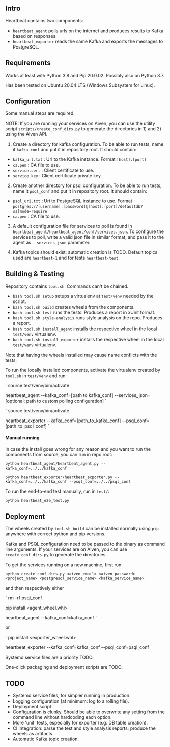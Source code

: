 ## Intro

Heartbeat contains two components:

- `heartbeat_agent` polls urls on the internet and produces results to Kafka based on responses.
- `heartbeat_exporter` reads the same Kafka and exports the messages to PostgreSQL.

## Requirements

Works at least with Python 3.8 and Pip 20.0.02. Possibly also on Python 3.7.


Has been tested on Ubuntu 20.04 LTS (Windows Subsystem for Linux).


## Configuration

Some manual steps are required.


NOTE: If you are running your services on Aiven, you can use the utility script `scripts/create_conf_dirs.py` to generate the directories in 1) and 2) using the Aiven API.


1. Create a directory for kafka configuration. To be able to run tests, name it `kafka_conf` and put it in repository root. It should contain:
- `kafka_url.txt` : Url to the Kafka instance. Format `[host]:[port]`
- `ca.pem` : CA file to use.
- `service.cert` : Client certificate to use.
- `service.key` : Client certificate private key.


2. Create another directory for psql configuration. To be able to run tests, name it `psql_conf` and put it in repository root. It should contain:
- `psql_uri.txt` : Uri to PostgreSQL instance to use. Format `postgres://[username]:[password]@[host]:[port]/defaultdb?sslmode=require`
- `ca.pem` : CA file to use.


3. A default configuration file for services to poll is found in `heartbeat_agent/heartbeat_agent/conf/services.json`.
To configure the services to poll, write a valid json file in similar format, and pass it to the agent as `--services_json` parameter.


4. Kafka topics should exist; automatic creation is TODO. Default topics used are `heartbeat-1` and for tests `heartbeat-test`.


## Building & Testing

Repository contains `tool.sh`. Commands can't be chained.

- `bash tool.sh setup` setups a virtualenv at `test/venv` needed by the script.
- `bash tool.sh build` creates wheels from the components.
- `bash tool.sh test` runs the tests. Produces a report in xUnit format.
- `bash tool.sh style-analysis` runs style analysis on the repo. Produces a report.
- `bash tool.sh install_agent`  installs the respective wheel in the local `test/venv` virtualenv.
- `bash tool.sh install_exporter` installs the respective wheel in the local `test/venv` virtualenv.


Note that having the wheels installed may cause name conflicts with the tests.


To run the locally installed components, activate the virtualenv created by `tool.sh` in `test/venv` and run:

`
source test/venv/bin/activate

heartbeat_agent --kafka_conf=[path to kafka_conf] --services_json=[optional; path to custom polling configuration]
`

`
source test/venv/bin/activate

heartbeat_exporter --kafka_conf=[path_to_kafka_conf] --psql_conf=[path_to_psql_conf]
`


#### Manual running

In case the install goes wrong for any reason and you want to run the components from source, you can run in repo root:

`
python heartbeat_agent/heartbeat_agent.py --kafka_conf=../../kafka_conf
`

`
python heartbeat_exporter/heartbeat_exporter.py --kafka_conf=../../kafka_conf --psql_conf=../../psql_conf
`

To run the end-to-end test manually, run in `test/`:

`
python heartbeat_e2e_test.py
`

## Deployment

The wheels created by `tool.sh build` can be installed normally using `pip` anywhere with correct python and pip versions.


Kafka and PSQL configuration need to be passed to the binary as command line arguments.
If your services are on Aiven, you can use `create_conf_dirs.py` to generate the directories.


To get the services running on a new machine, first run

`
python create_conf_dirs.py <aiven_email> <aiven_password> <project_name> <postgresql_service_name> <kafka_service_name>
`

and then respectively either

`
rm -rf psql_conf

pip install <agent_wheel.whl>

heartbeat_agent --kafka_conf=kafka_conf
`

or

`
pip install <exporter_wheel.whl>

heartbeat_exporter --kafka_conf=kafka_conf --psql_conf=psql_conf
`


Systemd service files are a priority TODO.


One-click packaging and deployment scripts are TODO.


## TODO
- Systemd service files, for simpler running in production.
- Logging configuration (at minimum: log to a rolling file).
- Deployment script
- Configuration is clunky. Should be able to overwrite any setting from the command line without hardcoding each option.
- More 'unit' tests, especially for exporter (e.g. DB table creation).
- CI integration: parse the test and style analysis reports; produce the wheels as artifacts.
- Automatic Kafka topic creation.
